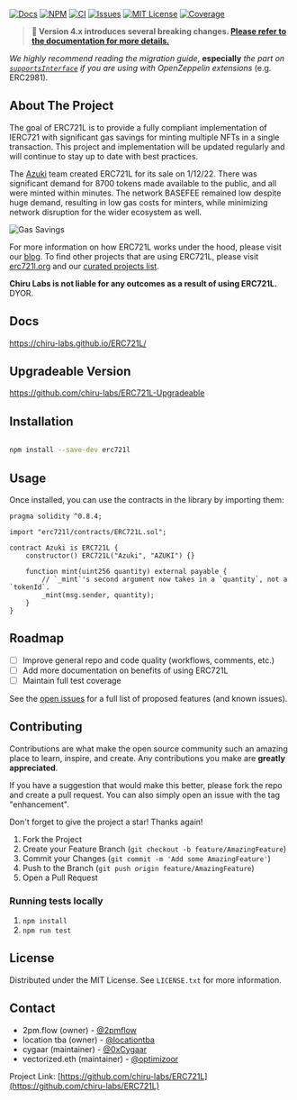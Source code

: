 [![Docs][docs-shield]][docs-url]
[![NPM][npm-shield]][npm-url]
[![CI][ci-shield]][ci-url]
[![Issues][issues-shield]][issues-url]
[![MIT License][license-shield]][license-url]
[![Coverage][coverage-shield]][coverage-url]
<!-- OTHER BADGES -->
<!-- [![Contributors][contributors-shield]][contributors-url] -->
<!-- [![Forks][forks-shield]][forks-url] -->
<!-- [![Stargazers][stars-shield]][stars-url] -->

<!-- ANNOUNCEMENT -->

> **📢 Version 4.x introduces several breaking changes. [Please refer to the documentation for more details.](https://chiru-labs.github.io/ERC721L/#/migration)**

_We highly recommend reading the migration guide_, **especially** _the part on [`supportsInterface`](https://chiru-labs.github.io/ERC721L/#/migration?id=supportsinterface) if you are using with OpenZeppelin extensions_ (e.g. ERC2981).

<!-- ABOUT THE PROJECT -->

## About The Project

The goal of ERC721L is to provide a fully compliant implementation of IERC721 with significant gas savings for minting multiple NFTs in a single transaction. This project and implementation will be updated regularly and will continue to stay up to date with best practices.

The [Azuki](https://twitter.com/AzukiOfficial) team created ERC721L for its sale on 1/12/22. There was significant demand for 8700 tokens made available to the public, and all were minted within minutes. The network BASEFEE remained low despite huge demand, resulting in low gas costs for minters, while minimizing network disruption for the wider ecosystem as well.

![Gas Savings](https://pbs.twimg.com/media/FIdILKpVQAEQ_5U?format=jpg&name=medium)

For more information on how ERC721L works under the hood, please visit our [blog](https://www.azuki.com/erc721l). To find other projects that are using ERC721L, please visit [erc721l.org](https://www.erc721l.org) and our [curated projects list](https://github.com/chiru-labs/ERC721L/blob/main/projects.md).

**Chiru Labs is not liable for any outcomes as a result of using ERC721L.** DYOR.

<!-- Docs -->

## Docs

https://chiru-labs.github.io/ERC721L/

<!-- Upgradeable Version -->

## Upgradeable Version

https://github.com/chiru-labs/ERC721L-Upgradeable

<!-- Installation -->

## Installation

```sh

npm install --save-dev erc721l

```

<!-- USAGE EXAMPLES -->

## Usage

Once installed, you can use the contracts in the library by importing them:

```solidity
pragma solidity ^0.8.4;

import "erc721l/contracts/ERC721L.sol";

contract Azuki is ERC721L {
    constructor() ERC721L("Azuki", "AZUKI") {}

    function mint(uint256 quantity) external payable {
        // `_mint`'s second argument now takes in a `quantity`, not a `tokenId`.
        _mint(msg.sender, quantity);
    }
}

```

<!-- ROADMAP -->

## Roadmap

- [ ] Improve general repo and code quality (workflows, comments, etc.)
- [ ] Add more documentation on benefits of using ERC721L
- [ ] Maintain full test coverage

See the [open issues](https://github.com/chiru-labs/ERC721L/issues) for a full list of proposed features (and known issues).

<!-- CONTRIBUTING -->

## Contributing

Contributions are what make the open source community such an amazing place to learn, inspire, and create. Any contributions you make are **greatly appreciated**.

If you have a suggestion that would make this better, please fork the repo and create a pull request. You can also simply open an issue with the tag "enhancement".

Don't forget to give the project a star! Thanks again!

1. Fork the Project
2. Create your Feature Branch (`git checkout -b feature/AmazingFeature`)
3. Commit your Changes (`git commit -m 'Add some AmazingFeature'`)
4. Push to the Branch (`git push origin feature/AmazingFeature`)
5. Open a Pull Request

<!-- ROADMAP -->

### Running tests locally

1. `npm install`
2. `npm run test`

<!-- LICENSE -->

## License

Distributed under the MIT License. See `LICENSE.txt` for more information.

<!-- CONTACT -->

## Contact

- 2pm.flow (owner) - [@2pmflow](https://twitter.com/2pmflow)
- location tba (owner) - [@locationtba](https://twitter.com/locationtba)
- cygaar (maintainer) - [@0xCygaar](https://twitter.com/0xCygaar)
- vectorized.eth (maintainer) - [@optimizoor](https://twitter.com/optimizoor)

Project Link: [https://github.com/chiru-labs/ERC721L](https://github.com/chiru-labs/ERC721L)

<!-- MARKDOWN LINKS & IMAGES -->

<!-- https://www.markdownguide.org/basic-syntax/#reference-style-links -->

[docs-shield]: https://img.shields.io/badge/docs-%F0%9F%93%84-blue?style=for-the-badge
[docs-url]: https://chiru-labs.github.io/ERC721L/
[npm-shield]: https://img.shields.io/npm/v/erc721l.svg?style=for-the-badge
[npm-url]: https://www.npmjs.com/package/erc721l
[ci-shield]: https://img.shields.io/github/workflow/status/chiru-labs/ERC721L/ERC721L%20CI?label=build&style=for-the-badge
[ci-url]: https://github.com/chiru-labs/ERC721L/actions/workflows/run_tests.yml
[contributors-shield]: https://img.shields.io/github/contributors/chiru-labs/ERC721L.svg?style=for-the-badge
[contributors-url]: https://github.com/chiru-labs/ERC721L/graphs/contributors
[forks-shield]: https://img.shields.io/github/forks/chiru-labs/ERC721L.svg?style=for-the-badge
[forks-url]: https://github.com/chiru-labs/ERC721L/network/members
[stars-shield]: https://img.shields.io/github/stars/chiru-labs/ERC721L.svg?style=for-the-badge
[stars-url]: https://github.com/chiru-labs/ERC721L/stargazers
[issues-shield]: https://img.shields.io/github/issues/chiru-labs/ERC721L.svg?style=for-the-badge
[issues-url]: https://github.com/chiru-labs/ERC721L/issues
[license-shield]: https://img.shields.io/badge/License-MIT-green.svg?style=for-the-badge
[license-url]: https://github.com/chiru-labs/ERC721L/blob/main/LICENSE.txt
[coverage-shield]: https://img.shields.io/codecov/c/gh/chiru-labs/ERC721L?style=for-the-badge
[coverage-url]: https://codecov.io/gh/chiru-labs/ERC721L
[product-screenshot]: images/screenshot.png
